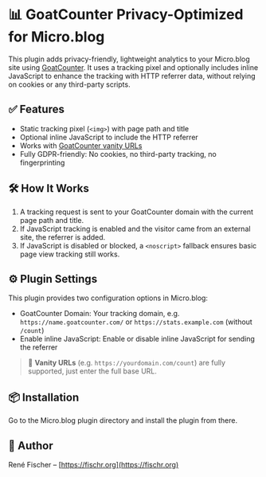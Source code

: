 # 📊 GoatCounter Privacy-Optimized for Micro.blog

This plugin adds privacy-friendly, lightweight analytics to your Micro.blog site using [GoatCounter](https://www.goatcounter.com). It uses a tracking pixel and optionally includes inline JavaScript to enhance the tracking with HTTP referrer data, without relying on cookies or any third-party scripts.

## ✅ Features

- Static tracking pixel (`<img>`) with page path and title
- Optional inline JavaScript to include the HTTP referrer
- Works with [GoatCounter vanity URLs](https://www.goatcounter.com/help/faq#custom-domain)
- Fully GDPR-friendly: No cookies, no third-party tracking, no fingerprinting

## 🛠 How It Works

1. A tracking request is sent to your GoatCounter domain with the current page path and title.
2. If JavaScript tracking is enabled and the visitor came from an external site, the referrer is added.
3. If JavaScript is disabled or blocked, a `<noscript>` fallback ensures basic page view tracking still works.

## ⚙️ Plugin Settings

This plugin provides two configuration options in Micro.blog:
- GoatCounter Domain: Your tracking domain, e.g. `https://name.goatcounter.com/` or `https://stats.example.com` (without `/count`)
- Enable inline JavaScript: Enable or disable inline JavaScript for sending the referrer

> 🦊 **Vanity URLs** (e.g. `https://yourdomain.com/count`) are fully supported, just enter the full base URL.

## 📦 Installation
Go to the Micro.blog plugin directory and install the plugin from there.

## 👤 Author
René Fischer – [https://fischr.org](https://fischr.org)
